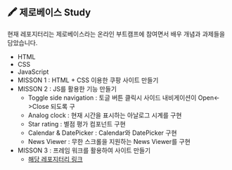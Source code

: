## 🖍 제로베이스  Study
현재 레포지터리는 제로베이스라는 온라인 부트캠프에 참여면서 배우 개념과 과제들을 담았습니다.

- HTML
- CSS
- JavaScript
- MISSON 1 : HTML + CSS 이용한 쿠팡 사이트 만들기
- MISSON 2 : JS를 활용한 기능 만들기
  - Toggle side navigation : 토글 버튼 클릭시 사이드 내비게이션이 Open<->Close 되도록 구
  - Analog clock : 현재 시간을 표시하는 아날로그 시계를 구현 
  - Star rating : 별점 평가 컴포넌트 구현 
  - Calendar & DatePicker : Calendar와 DatePicker 구현
  - News Viewer : 무한 스크롤을 지원하는 News Viewer를 구현
- MISSON 3 : 프레임 워크를 활용하여 사이트 만들기
  - <a href="https://www.notion.so/Demo-Fresh-Trash-3cd71413eefe4bc385d13e7b2ea59bd4?pvs=4](https://github.com/binjin0/shopingmall-project.git">해당 레포지터리 링크</a>
